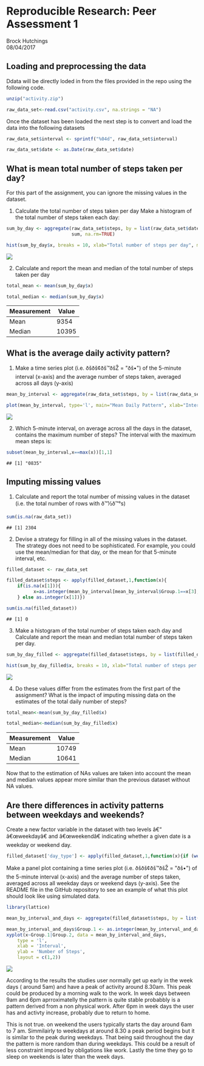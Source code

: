 # Reproducible Research: Peer Assessment 1
Brock Hutchings  
08/04/2017  


## Loading and preprocessing the data
Ddata will be directly loded in from the files provided in the repo using the following code.


```r
unzip("activity.zip")

raw_data_set<-read.csv("activity.csv", na.strings = "NA")
```

Once the dataset has been loaded the next step is to convert and load the data into the following datasets 

```r
raw_data_set$interval <- sprintf("%04d", raw_data_set$interval)

raw_data_set$date <- as.Date(raw_data_set$date)
```


## What is mean total number of steps taken per day?
For this part of the assignment, you can ignore the missing values in the dataset.

1. Calculate the total number of steps taken per day Make a histogram of the total number of steps taken each day:

```r
sum_by_day <- aggregate(raw_data_set$steps, by = list(raw_data_set$date),
                        sum, na.rm=TRUE)

hist(sum_by_day$x, breaks = 10, xlab="Total number of steps per day", main="Histogram of total steps per day", col="lightskyblue")
```

![](PA1_template_files/figure-html/unnamed-chunk-16-1.png)<!-- -->

2. Calculate and report the mean and median of the total number of steps taken per day

```r
total_mean <- mean(sum_by_day$x)

total_median <- median(sum_by_day$x)
```

|Measurement|Value|
|-----------|-----|
|Mean|9354|
|Median|10395|


## What is the average daily activity pattern?

1. Make a time series plot (i.e. ðšðš¢ðš™ðšŽ = "ðš•") of the 5-minute interval (x-axis) and the average number of steps taken, averaged across all days (y-axis)


```r
mean_by_interval <- aggregate(raw_data_set$steps, by = list(raw_data_set$interval),                     mean, na.rm=TRUE)

plot(mean_by_interval, type='l', main="Mean Daily Pattern", xlab="Interval",         ylab=" mean steps")
```

![](PA1_template_files/figure-html/unnamed-chunk-18-1.png)<!-- -->

2. Which 5-minute interval, on average across all the days in the dataset, contains the maximum number of steps?
The interval with the maximum mean steps is:


```r
subset(mean_by_interval,x==max(x))[1,1]
```

```
## [1] "0835"
```
## Imputing missing values

1. Calculate and report the total number of missing values in the dataset (i.e. the total number of rows with ð™½ð™°s)

```r
sum(is.na(raw_data_set))
```

```
## [1] 2304
```

2. Devise a strategy for filling in all of the missing values in the dataset. The strategy does not need to be sophisticated. For example, you could use the mean/median for that day, or the mean for that 5-minute interval, etc.

```r
filled_dataset <- raw_data_set

filled_dataset$steps <- apply(filled_dataset,1,function(x){
    if(is.na(x[1])){ 
          x=as.integer(mean_by_interval[mean_by_interval$Group.1==x[3],2]) 
    } else as.integer(x[1])})

sum(is.na(filled_dataset))
```

```
## [1] 0
```

3. Make a histogram of the total number of steps taken each day and Calculate and report the mean and median total number of steps taken per day. 


```r
sum_by_day_filled <- aggregate(filled_dataset$steps, by = list(filled_dataset$date), sum, na.rm=TRUE)

hist(sum_by_day_filled$x, breaks = 10, xlab="Total number of steps per day", main="Histogram of total steps per day with filled NAs", col="lightskyblue")
```

![](PA1_template_files/figure-html/unnamed-chunk-22-1.png)<!-- -->

4. Do these values differ from the estimates from the first part of the assignment? What is the impact of imputing missing data on the estimates of the total daily number of steps?


```r
total_mean<-mean(sum_by_day_filled$x)

total_median<-median(sum_by_day_filled$x)
```
|Measurement|Value|
|-----------|-----|
|Mean|10749|
|Median|10641|

Now that to the estimation of NAs values are taken into account the mean and median values appear  more similar than the previous dataset without NA values. 

## Are there differences in activity patterns between weekdays and weekends?

Create a new factor variable in the dataset with two levels â€“ â€œweekdayâ€ and â€œweekendâ€ indicating whether a given date is a weekday or weekend day.

```r
filled_dataset['day_type'] <- apply(filled_dataset,1,function(x){if (weekdays(as.Date(x[2])) %in% c('sÃ¡bado','domingo')){x[4]='weekEnd'} else {x[4]='weekDay'}})
```
Make a panel plot containing a time series plot (i.e. ðšðš¢ðš™ðšŽ = "ðš•") of the 5-minute interval (x-axis) and the average number of steps taken, averaged across all weekday days or weekend days (y-axis). See the README file in the GitHub repository to see an example of what this plot should look like using simulated data.


```r
library(lattice)

mean_by_interval_and_days <- aggregate(filled_dataset$steps, by = list(filled_dataset$interval, filled_dataset$day_type), mean)

mean_by_interval_and_days$Group.1 <- as.integer(mean_by_interval_and_days$Group.1)
xyplot(x~Group.1|Group.2, data = mean_by_interval_and_days,
    type = 'l',
    xlab = 'Interval',
    ylab = 'Number of Steps',
    layout = c(1,2))
```

![](PA1_template_files/figure-html/unnamed-chunk-25-1.png)<!-- -->

According to the results the studies user normally get up early in the week days ( around 5am) and have a peak of activity around 8.30am. This peak could be produced by a morning walk to the work. In week days between 9am and 6pm aprroximatelly the pattern is quite stable probabbly is a pattern derived from a non physical work. After 6pm in week days the user has and activty increase, probably due to return to home.

This is not true.  on weekend the users typically starts the day around 6am to 7 am. Simmilairly to weekdays at around 8.30 a peak period begins but it is similar to the peak during weekdays. That being said throughout the day the pattern is more random than during weekdays. This could be a result of less constraint imposed by obligations like work. Lastly the time they go to sleep on weekends is later than the week days. 
